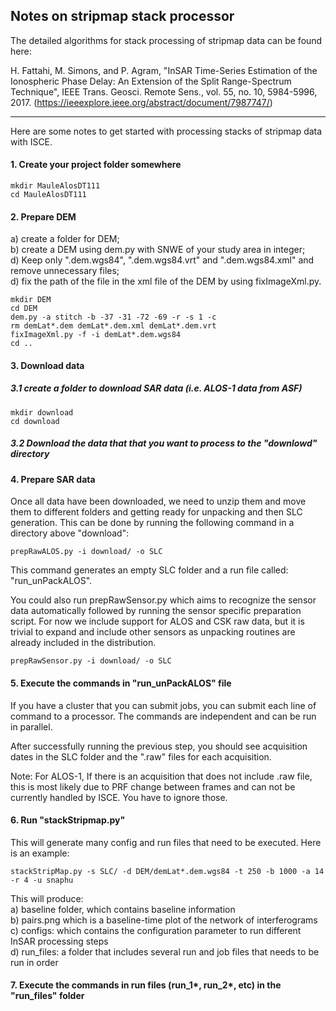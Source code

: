 ## Notes on stripmap stack processor

The detailed algorithms for stack processing of stripmap data can be found here:

H. Fattahi, M. Simons, and P. Agram, "InSAR Time-Series Estimation of the Ionospheric Phase Delay: An Extension of the Split Range-Spectrum Technique", IEEE Trans. Geosci. Remote Sens., vol. 55, no. 10, 5984-5996, 2017. (https://ieeexplore.ieee.org/abstract/document/7987747/)

-----------------------------------

Here are some notes to get started with processing stacks of stripmap data with ISCE. 

#### 1. Create your project folder somewhere   

```
mkdir MauleAlosDT111
cd MauleAlosDT111
```

#### 2. Prepare DEM    
a) create a folder for DEM;    
b) create a DEM using dem.py with SNWE of your study area in integer;   
d) Keep only ".dem.wgs84", ".dem.wgs84.vrt" and ".dem.wgs84.xml" and remove unnecessary files;    
d) fix the path of the file in the xml file of the DEM by using fixImageXml.py.   

```
mkdir DEM
cd DEM
dem.py -a stitch -b -37 -31 -72 -69 -r -s 1 -c
rm demLat*.dem demLat*.dem.xml demLat*.dem.vrt
fixImageXml.py -f -i demLat*.dem.wgs84
cd ..
```

#### 3. Download data    

##### 3.1 create a folder to download SAR data (i.e. ALOS-1 data from ASF)   

```
mkdir download 
cd download
```

##### 3.2 Download the data that that you want to process to the "downlowd" directory   

#### 4. Prepare SAR data    
    
Once all data have been downloaded, we need to unzip them and move them to different folders and getting ready for unpacking and then SLC generation. This can be done by running the following command in a directory above "download":
      
```
prepRawALOS.py -i download/ -o SLC
```

This command generates an empty SLC folder and a run file called: "run_unPackALOS".    

You could also run prepRawSensor.py which aims to recognize the sensor data automatically followed by running the sensor specific preparation script. For now we include support for ALOS and CSK raw data, but it is trivial to expand and include other sensors as unpacking routines are already included in the distribution.

```
prepRawSensor.py -i download/ -o SLC
```

#### 5. Execute the commands in "run_unPackALOS" file   

If you have a cluster that you can submit jobs, you can submit each line of command to a processor. The commands are independent and can be run in parallel.    

After successfully running the previous step, you should see acquisition dates in the SLC folder and the ".raw" files for each acquisition.    

Note: For ALOS-1, If there is an acquisition that does not include .raw file, this is most likely due to PRF change between frames and can not be currently handled by ISCE. You have to ignore those.    

#### 6. Run "stackStripmap.py"   

This will generate many config and run files that need to be executed. Here is an example:    

```
stackStripMap.py -s SLC/ -d DEM/demLat*.dem.wgs84 -t 250 -b 1000 -a 14 -r 4 -u snaphu
```

This will produce:    
a) baseline folder, which contains baseline information   
b) pairs.png which is a baseline-time plot of the network of interferograms      
c) configs: which contains the configuration parameter to run different InSAR processing steps   
d) run_files: a folder that includes several run and job files that needs to be run in order    

#### 7. Execute the commands in run files (run_1*, run_2*, etc) in the "run_files" folder   

